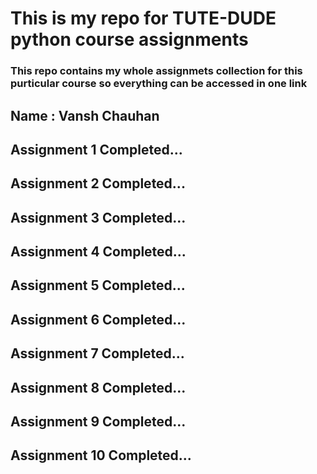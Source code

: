 # This is my repo for TUTE-DUDE python course assignments

### This repo contains my whole assignmets collection for this purticular course so everything can be accessed in one link

## Name : Vansh Chauhan

## Assignment 1 Completed...

## Assignment 2 Completed...

## Assignment 3 Completed...

## Assignment 4 Completed...

## Assignment 5 Completed...

## Assignment 6 Completed...

## Assignment 7 Completed...

## Assignment 8 Completed...

## Assignment 9 Completed...

## Assignment 10 Completed...